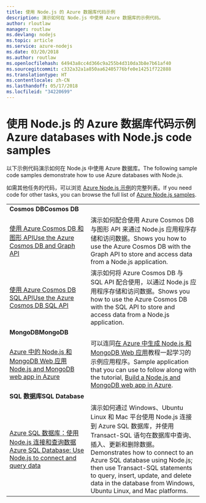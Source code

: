 ```yaml
---
title: 使用 Node.js 的 Azure 数据库代码示例
description: 演示如何在 Node.js 中使用 Azure 数据库的示例代码。
author: rloutlaw
manager: routlaw
ms.devlang: nodejs
ms.topic: article
ms.service: azure-nodejs
ms.date: 03/20/2018
ms.author: routlaw
ms.openlocfilehash: 64943a8cc4d366c9a255b4d310da3b8e7b61af40
ms.sourcegitcommit: c332a32a1a850aa62405776bfe0e14251f722888
ms.translationtype: HT
ms.contentlocale: zh-CN
ms.lasthandoff: 05/17/2018
ms.locfileid: "34220699"
---
```

# <a name="azure-databases-with-nodejs-code-samples"></a><span data-ttu-id="c96bd-103">使用 Node.js 的 Azure 数据库代码示例</span><span class="sxs-lookup"><span data-stu-id="c96bd-103">Azure databases with Node.js code samples</span></span>

<span data-ttu-id="c96bd-104">以下示例代码演示如何在 Node.js 中使用 Azure 数据库。</span><span class="sxs-lookup"><span data-stu-id="c96bd-104">The following sample code samples demonstrate how to use Azure databases with Node.js.</span></span>

<span data-ttu-id="c96bd-105">如需其他任务的代码，可以浏览 [Azure Node.js 示例](https://azure.microsoft.com/resources/samples/?term=nodejs)的完整列表。</span><span class="sxs-lookup"><span data-stu-id="c96bd-105">If you need code for other tasks, you can browse the full list of [Azure Node.js samples](https://azure.microsoft.com/resources/samples/?term=nodejs).</span></span>

| | |
|---|---|
| <span data-ttu-id="c96bd-106">**Cosmos DB**</span><span class="sxs-lookup"><span data-stu-id="c96bd-106">**Cosmos DB**</span></span> ||
| [<span data-ttu-id="c96bd-107">使用 Azure Cosmos DB 和图形 API</span><span class="sxs-lookup"><span data-stu-id="c96bd-107">Use the Azure Cosmos DB and Graph API</span></span>](https://azure.microsoft.com/resources/samples/azure-cosmos-db-graph-nodejs-getting-started/) | <span data-ttu-id="c96bd-108">演示如何配合使用 Azure Cosmos DB 与图形 API 来通过 Node.js 应用程序存储和访问数据。</span><span class="sxs-lookup"><span data-stu-id="c96bd-108">Shows you how to use the Azure Cosmos DB with the Graph API to store and access data from a Node.js application.</span></span> |
| [<span data-ttu-id="c96bd-109">使用 Azure Cosmos DB SQL API</span><span class="sxs-lookup"><span data-stu-id="c96bd-109">Use the Azure Cosmos DB SQL API</span></span>](https://azure.microsoft.com/resources/samples/azure-cosmos-db-documentdb-nodejs-getting-started/) | <span data-ttu-id="c96bd-110">演示如何将 Azure Cosmos DB 与 SQL API 配合使用，以通过 Node.js 应用程序存储和访问数据。</span><span class="sxs-lookup"><span data-stu-id="c96bd-110">Shows you how to use the Azure Cosmos DB with the SQL API to store and access data from a Node.js application.</span></span> |
| <span data-ttu-id="c96bd-111">**MongoDB**</span><span class="sxs-lookup"><span data-stu-id="c96bd-111">**MongoDB**</span></span> ||
| [<span data-ttu-id="c96bd-112">Azure 中的 Node.js 和 MongoDB Web 应用</span><span class="sxs-lookup"><span data-stu-id="c96bd-112">Node.js and MongoDB web app in Azure</span></span>](https://azure.microsoft.com/resources/samples/meanjs/) | <span data-ttu-id="c96bd-113">可以连同[在 Azure 中生成 Node.js 和 MongoDB Web 应用](http://docs.microsoft.com/azure/app-service-web/app-service-web-tutorial-nodejs-mongodb-app?toc=/azure/node/toc.json&bc=/azure/node/toc.json)教程一起学习的示例应用程序。</span><span class="sxs-lookup"><span data-stu-id="c96bd-113">Sample application that you can use to follow along with the tutorial, [Build a Node.js and MongoDB web app in Azure](http://docs.microsoft.com/azure/app-service-web/app-service-web-tutorial-nodejs-mongodb-app?toc=/azure/node/toc.json&bc=/azure/node/toc.json).</span></span> |
| <span data-ttu-id="c96bd-114">**SQL 数据库**</span><span class="sxs-lookup"><span data-stu-id="c96bd-114">**SQL Database**</span></span> ||
| [<span data-ttu-id="c96bd-115">Azure SQL 数据库：使用 Node.js 连接和查询数据</span><span class="sxs-lookup"><span data-stu-id="c96bd-115">Azure SQL Database: Use Node.js to connect and query data</span></span>](https://docs.microsoft.com/azure/sql-database/sql-database-connect-query-nodejs) | <span data-ttu-id="c96bd-116">演示如何通过 Windows、Ubuntu Linux 和 Mac 平台使用 Node.js 连接到 Azure SQL 数据库，并使用 Transact-SQL 语句在数据库中查询、插入、更新和删除数据。</span><span class="sxs-lookup"><span data-stu-id="c96bd-116">Demonstrates how to connect to an Azure SQL database using Node.js; then use Transact-SQL statements to query, insert, update, and delete data in the database from Windows, Ubuntu Linux, and Mac platforms.</span></span> |
